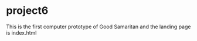 # project6
This is the first computer prototype of Good Samaritan and the landing page is index.html

